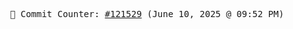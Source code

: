 <p align="center">
    <samp>
        📮 Commit Counter: <a href="https://github.com/Javascript-void0/Javascript-void0/commits/main">#121529</a> (June 10, 2025 @ 09:52 PM)
    </samp>
</p>
